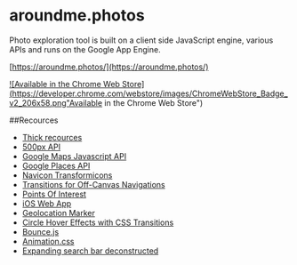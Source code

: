 # aroundme.photos
Photo exploration tool is built on a client side JavaScript engine, various APIs and runs on the Google App Engine.

[https://aroundme.photos/](https://aroundme.photos/)

<a target="_blank" href="https://chrome.google.com/webstore/detail/around-me-photos/ocegikblkfamikbdhblhlbfpmlcpbbkl">![Available in the Chrome Web Store](https://developer.chrome.com/webstore/images/ChromeWebStore_Badge_v2_206x58.png"Available in the Chrome Web Store")</a>


##Recources

* [Thick recources](http://www.studiothick.com.au/)
* [500px API](https://github.com/500px/api-documentation/blob/master/endpoints/photo/GET_photos_search.md)
* [Google Maps Javascript API](https://developers.google.com/maps/documentation/javascript/)
* [Google Places API](https://developers.google.com/places/documentation/)
* [Navicon Transformicons](http://sarasoueidan.com/blog/navicon-transformicons/)
* [Transitions for Off-Canvas Navigations](http://tympanus.net/codrops/2013/08/28/transitions-for-off-canvas-navigations/)
* [Points Of Interest](http://codyhouse.co/gem/points-of-interest/)
* [iOS Web App](https://gist.github.com/tfausak/2222823)
* [Geolocation Marker](http://google-maps-utility-library-v3.googlecode.com/svn/trunk/geolocationmarker/docs/reference.html)
* [Circle Hover Effects with CSS Transitions](http://tympanus.net/codrops/2012/08/08/circle-hover-effects-with-css-transitions/)
* [Bounce.js](http://bouncejs.com/)
* [Animation.css](http://daneden.github.io/animate.css/)
* [Expanding search bar deconstructed](http://tympanus.net/codrops/2013/06/26/expanding-search-bar-deconstructed/)

